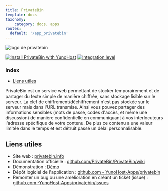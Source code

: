 ```yaml
---
title: PrivateBin
template: docs
taxonomy:
    category: docs, apps
routes:
  default: '/app_privatebin'
---
```


![logo de privatebin](image://zerobin_logo.svg?resize=,80)

[![Install PrivateBin with YunoHost](https://install-app.yunohost.org/install-with-yunohost.png)](https://install-app.yunohost.org/?app=privatebin) [![Integration level](https://dash.yunohost.org/integration/privatebin.svg)](https://dash.yunohost.org/appci/app/privatebin)

### Index

- [Liens utiles](#liens-utiles)

PrivateBin est un service web permettant de stocker temporairement et de partager du texte simple de manière chiffrée, sans stockage lisible sur le serveur. La clef de chiffrement/déchiffrement n'est pas stockée sur le serveur mais dans l'URL transmise. Ainsi vous pouvez partager des informations sensibles (mots de passe, codes d'accès, et même une discussion) de manière confidentielle en communiquant à vos interlocuteurs l'adresse spécifique de votre contenu. De plus ce contenu a une valeur limitée dans le temps et est détruit passé un délai personnalisable.

## Liens utiles

+ Site web : [privatebin.info](https://privatebin.info/)
+ Documentation officielle : [github.com/PrivateBin/PrivateBin/wiki](https://github.com/PrivateBin/PrivateBin/wiki)
+ Démonstration : [Démo](https://privatebin.net/)
+ Dépôt logiciel de l'application : [github.com - YunoHost-Apps/privatebin](https://github.com/YunoHost-Apps/privatebin_ynh)
+ Remonter un bug ou une amélioration en créant un ticket (issue) : [github.com -YunoHost-Apps/privatebin/issues](https://github.com/YunoHost-Apps/privatebin_ynh/issues)
